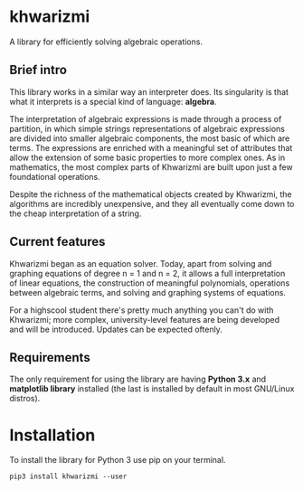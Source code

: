 # khwarizmi

A library for efficiently solving algebraic operations.

## Brief intro

This library works in a similar way an interpreter does. Its singularity is that what it interprets is a special kind of language: **algebra**.  

The interpretation of algebraic expressions is made through a process of partition, in which simple strings representations of algebraic expressions are divided into smaller algebraic components, the most basic of which are terms. The expressions are enriched with a meaningful set of attributes that allow the extension of some basic properties to more complex ones. As in mathematics, the most complex parts of Khwarizmi are built upon just a few foundational operations. 

Despite the richness of the mathematical objects created by Khwarizmi, the algorithms are incredibly unexpensive, and they all eventually come down to the cheap interpretation of a string.

## Current features

Khwarizmi began as an equation solver. Today, apart from solving and graphing equations of degree n = 1 and n = 2, it allows a full interpretation of linear equations, the construction of meaningful polynomials, operations between algebraic terms, and solving and graphing systems of equations.

For a highscool student there's pretty much anything you can't do with Khwarizmi; more complex, university-level features are being developed and will be introduced. Updates can be expected oftenly.

## Requirements

The only requirement for using the library are having **Python 3.x** and **matplotlib library** installed (the last is installed by default in most GNU/Linux distros).

# Installation

To install the library for Python 3 use pip on your terminal.

    pip3 install khwarizmi --user


    


    

    
